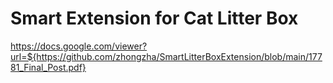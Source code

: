# Smart Extension for Cat Litter Box

https://docs.google.com/viewer?url=${https://github.com/zhongzha/SmartLitterBoxExtension/blob/main/17781_Final_Post.pdf}
